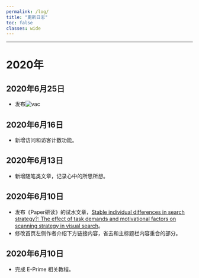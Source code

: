 ```yaml
---
permalink: /log/
title: "更新日志"
toc: false
classes: wide
---
```


---

# 2020年

## 2020年6月25日

* 发布![vac](https://img.shields.io/badge/Visual_Angle_Calculator-v1.0-green)

## 2020年6月16日

* 新增访问和访客计数功能。

## 2020年6月13日

* 新增随笔类文章，记录心中的所思所想。

## 2020年6月10日

* 发布《Paper研读》的试水文章，[Stable individual differences in search strategy?: The effect of task demands and motivational factors on scanning strategy in visual search](/paper/paper_stable_/ "Stable individual differences in search strategy?: The effect of task demands and motivational factors on scanning strategy in visual search")。
* 修改首页左侧作者介绍下方链接内容，省去和主标题栏内容重合的部分。

## 2020年6月10日

* 完成 E-Prime 相关教程。

